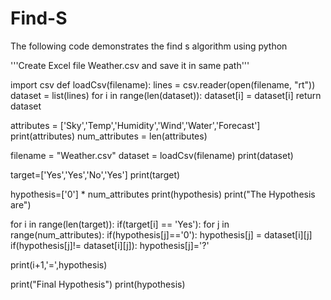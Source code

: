 # Find-S
The following code demonstrates the find s algorithm using python

'''Create Excel file Weather.csv and save it in same path'''

import csv
def loadCsv(filename):
    lines = csv.reader(open(filename, "rt"))
    dataset = list(lines)
    for i in range(len(dataset)):
    dataset[i] = dataset[i]
    return dataset

attributes = ['Sky','Temp','Humidity','Wind','Water','Forecast']
print(attributes)
num_attributes = len(attributes)

filename = "Weather.csv"
dataset = loadCsv(filename)
print(dataset)

target=['Yes','Yes','No','Yes']
print(target)

hypothesis=['0'] * num_attributes
print(hypothesis)
print("The Hypothesis are")

for i in range(len(target)):
    if(target[i] == 'Yes'):
       for j in range(num_attributes): 
           if(hypothesis[j]=='0'):
               hypothesis[j] = dataset[i][j]
           if(hypothesis[j]!= dataset[i][j]):
               hypothesis[j]='?'
 
   print(i+1,'=',hypothesis)
 
print("Final Hypothesis")
print(hypothesis)
